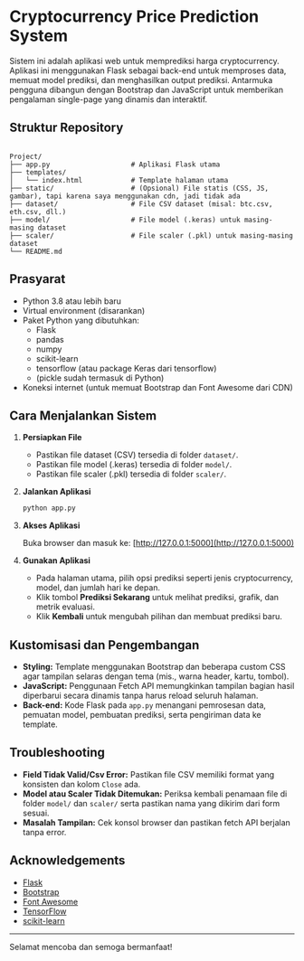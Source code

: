 # Cryptocurrency Price Prediction System

Sistem ini adalah aplikasi web untuk memprediksi harga cryptocurrency. Aplikasi ini menggunakan Flask sebagai back-end untuk memproses data, memuat model prediksi, dan menghasilkan output prediksi. Antarmuka pengguna dibangun dengan Bootstrap dan JavaScript untuk memberikan pengalaman single-page yang dinamis dan interaktif.

## Struktur Repository

```

Project/
├── app.py                    # Aplikasi Flask utama
├── templates/
│   └── index.html            # Template halaman utama
├── static/                   # (Opsional) File statis (CSS, JS, gambar), tapi karena saya menggunakan cdn, jadi tidak ada
├── dataset/                  # File CSV dataset (misal: btc.csv, eth.csv, dll.)
├── model/                    # File model (.keras) untuk masing-masing dataset
├── scaler/                   # File scaler (.pkl) untuk masing-masing dataset
└── README.md    
```

## Prasyarat

- Python 3.8 atau lebih baru
- Virtual environment (disarankan)
- Paket Python yang dibutuhkan:
  - Flask
  - pandas
  - numpy
  - scikit-learn
  - tensorflow (atau package Keras dari tensorflow)
  - (pickle sudah termasuk di Python)
- Koneksi internet (untuk memuat Bootstrap dan Font Awesome dari CDN)

## Cara Menjalankan Sistem

1. **Persiapkan File**
   - Pastikan file dataset (CSV) tersedia di folder `dataset/`.
   - Pastikan file model (.keras) tersedia di folder `model/`.
   - Pastikan file scaler (.pkl) tersedia di folder `scaler/`.

2. **Jalankan Aplikasi**

   ```bash
   python app.py
   ```

3. **Akses Aplikasi**

   Buka browser dan masuk ke: [http://127.0.0.1:5000](http://127.0.0.1:5000)

4. **Gunakan Aplikasi**
   - Pada halaman utama, pilih opsi prediksi seperti jenis cryptocurrency, model, dan jumlah hari ke depan.
   - Klik tombol **Prediksi Sekarang** untuk melihat prediksi, grafik, dan metrik evaluasi.
   - Klik **Kembali** untuk mengubah pilihan dan membuat prediksi baru.

## Kustomisasi dan Pengembangan

- **Styling:** Template menggunakan Bootstrap dan beberapa custom CSS agar tampilan selaras dengan tema (mis., warna header, kartu, tombol).
- **JavaScript:** Penggunaan Fetch API memungkinkan tampilan bagian hasil diperbarui secara dinamis tanpa harus reload seluruh halaman.
- **Back-end:** Kode Flask pada `app.py` menangani pemrosesan data, pemuatan model, pembuatan prediksi, serta pengiriman data ke template.

## Troubleshooting

- **Field Tidak Valid/Csv Error:** Pastikan file CSV memiliki format yang konsisten dan kolom `Close` ada.
- **Model atau Scaler Tidak Ditemukan:** Periksa kembali penamaan file di folder `model/` dan `scaler/` serta pastikan nama yang dikirim dari form sesuai.
- **Masalah Tampilan:** Cek konsol browser dan pastikan fetch API berjalan tanpa error.

## Acknowledgements

- [Flask](https://flask.palletsprojects.com/)
- [Bootstrap](https://getbootstrap.com/)
- [Font Awesome](https://fontawesome.com/)
- [TensorFlow](https://www.tensorflow.org/)
- [scikit-learn](https://scikit-learn.org/)

---

Selamat mencoba dan semoga bermanfaat!
